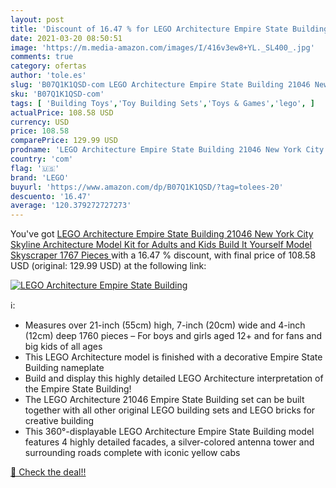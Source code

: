 ```yaml
---
layout: post
title: 'Discount of 16.47 % for LEGO Architecture Empire State Building '
date: 2021-03-20 08:50:51
image: 'https://m.media-amazon.com/images/I/416v3ew8+YL._SL400_.jpg'
comments: true
category: ofertas
author: 'tole.es'
slug: 'B07Q1K1QSD-com LEGO Architecture Empire State Building 21046 New York...'
sku: 'B07Q1K1QSD-com'
tags: [ 'Building Toys','Toy Building Sets','Toys & Games','lego', ]
actualPrice: 108.58 USD
currency: USD
price: 108.58
comparePrice: 129.99 USD
prodname: 'LEGO Architecture Empire State Building 21046 New York City Skyline Architecture Model Kit for Adults and Kids  Build It Yourself Model Skyscraper  1767 Pieces '
country: 'com'
flag: '🇺🇸'
brand: 'LEGO'
buyurl: 'https://www.amazon.com/dp/B07Q1K1QSD/?tag=tolees-20'
descuento: '16.47'
average: '120.379272727273'
---
```


You've got [LEGO Architecture Empire State Building 21046 New York City Skyline Architecture Model Kit for Adults and Kids  Build It Yourself Model Skyscraper  1767 Pieces ](https://www.amazon.com/dp/B07Q1K1QSD/?tag=tolees-20) with a  16.47 % discount, with final price of 108.58 USD (original: 129.99 USD) at the following link:

[![LEGO Architecture Empire State Building ](https://m.media-amazon.com/images/I/416v3ew8+YL._SL400_.jpg)](https://www.amazon.com/dp/B07Q1K1QSD/?tag=tolees-20)

ℹ️:

- Measures over 21-inch (55cm) high, 7-inch (20cm) wide and 4-inch (12cm) deep 1760 pieces – For boys and girls aged 12+ and for fans and big kids of all ages
- This LEGO Architecture model is finished with a decorative Empire State Building nameplate
- Build and display this highly detailed LEGO Architecture interpretation of the Empire State Building!
- The LEGO Architecture 21046 Empire State Building set can be built together with all other original LEGO building sets and LEGO bricks for creative building
- This 360°-displayable LEGO Architecture Empire State Building model features 4 highly detailed facades, a silver-colored antenna tower and surrounding roads complete with iconic yellow cabs

[🛒 Check the deal!!](https://www.amazon.com/dp/B07Q1K1QSD/?tag=tolees-20)
